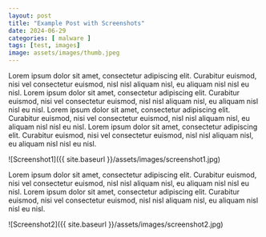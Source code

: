 ```yaml
---
layout: post
title: "Example Post with Screenshots"
date: 2024-06-29
categories: [ malware ]
tags: [test, images]
image: assets/images/thumb.jpeg
---
```


Lorem ipsum dolor sit amet, consectetur adipiscing elit. Curabitur euismod, nisi vel consectetur euismod, nisl nisl aliquam nisl, eu aliquam nisl nisl eu nisl. Lorem ipsum dolor sit amet, consectetur adipiscing elit. Curabitur euismod, nisi vel consectetur euismod, nisl nisl aliquam nisl, eu aliquam nisl nisl eu nisl. Lorem ipsum dolor sit amet, consectetur adipiscing elit. Curabitur euismod, nisi vel consectetur euismod, nisl nisl aliquam nisl, eu aliquam nisl nisl eu nisl. Lorem ipsum dolor sit amet, consectetur adipiscing elit. Curabitur euismod, nisi vel consectetur euismod, nisl nisl aliquam nisl, eu aliquam nisl nisl eu nisl. 

![Screenshot1]({{ site.baseurl }}/assets/images/screenshot1.jpg)

Lorem ipsum dolor sit amet, consectetur adipiscing elit. Curabitur euismod, nisi vel consectetur euismod, nisl nisl aliquam nisl, eu aliquam nisl nisl eu nisl. Lorem ipsum dolor sit amet, consectetur adipiscing elit. Curabitur euismod, nisi vel consectetur euismod, nisl nisl aliquam nisl, eu aliquam nisl nisl eu nisl. 

![Screenshot2]({{ site.baseurl }}/assets/images/screenshot2.jpg)


